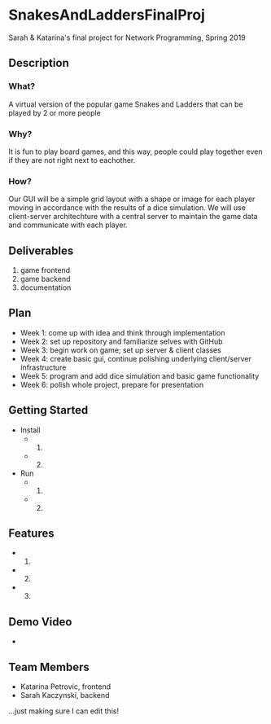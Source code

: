 # SnakesAndLaddersFinalProj
Sarah &amp; Katarina's final project for Network Programming, Spring 2019

## **Description**
### What?
A virtual version of the popular game Snakes and Ladders that can be played by 2 or more people
### Why?
It is fun to play board games, and this way, people could play together even if they are not right next to eachother.
### How?
Our GUI will be a simple grid layout with a shape or image for each player moving in accordance with the results of a dice simulation. We will use client-server architechture with a central server to maintain the game data and communicate with each player.

## **Deliverables**
1. game frontend
2. game backend
3. documentation

## **Plan**
* Week 1: come up with idea and think through implementation
* Week 2: set up repository and familiarize selves with GitHub
* Week 3: begin work on game; set up server & client classes
* Week 4: create basic gui, continue polishing underlying client/server infrastructure
* Week 5: program and add dice simulation and basic game functionality
* Week 6: polish whole project, prepare for presentation

## **Getting Started**
* Install
  * 1. 
  * 2.
* Run
  * 1.
  * 2.
  
## **Features**
* 1. 
* 2.
* 3.

## **Demo Video**
*

## **Team Members**
* Katarina Petrovic, frontend
* Sarah Kaczynski, backend


...just making sure I can edit this!
